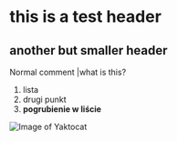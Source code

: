 # this is a test header
## another but smaller header
Normal comment
|what is this?

1. lista
2. drugi punkt
3. **pogrubienie w liście** 

![Image of Yaktocat](https://octodex.github.com/images/yaktocat.png)
